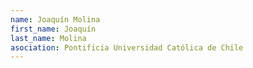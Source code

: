 ```yaml
---
name: Joaquín Molina
first_name: Joaquín
last_name: Molina
asociation: Pontificia Universidad Católica de Chile
---
```


